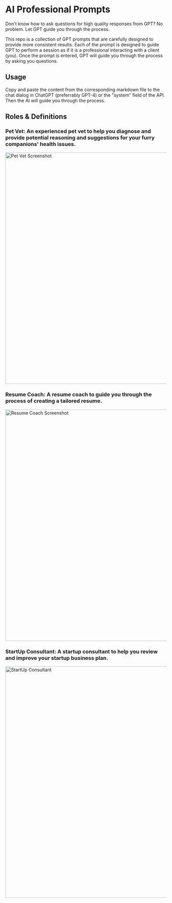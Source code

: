 # AI Professional Prompts
Don't know how to ask questions for high quality responses from GPT? No problem. Let GPT guide you through the process.

This repo is a collection of GPT prompts that are carefully designed to provide more consistent results. Each of the prompt is designed to guide GPT to perform a session as if it is a professional interacting with a client (you). Once the prompt is entered, GPT will guide you through the process by asking you questions.

## Usage
Copy and paste the content from the corresponding markdown file to the chat dialog in ChatGPT (preferrably GPT-4) or the "system" field of the API. Then the AI will guide you through the process.

## Roles & Definitions
### Pet Vet: An experienced pet vet to help you diagnose and provide potential reasoning and suggestions for your furry companions' health issues.
<img width="720" alt="Pet Vet Screenshot" src="https://github.com/Troyanovsky/AI-Professional-Prompts/assets/16143851/9d8d0a30-ba42-4251-beaa-161405a2103c">

### Resume Coach: A resume coach to guide you through the process of creating a tailored resume.
<img width="720" alt="Resume Coach Screenshot" src="https://github.com/Troyanovsky/AI-Professional-Prompts/assets/16143851/c6122ee9-d69b-4c45-9fbb-5628f4cf96a4">

### StartUp Consultant: A startup consultant to help you review and improve your startup business plan.
<img width="720" alt="StartUp Consultant" src="https://github.com/Troyanovsky/AI-Professional-Prompts/assets/16143851/7d2acd21-fdf5-41fd-94ed-7aafad476053">
